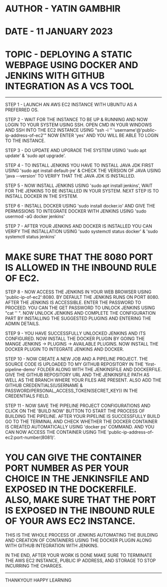 # AUTHOR - YATIN GAMBHIR
# DATE - 11 JANUARY 2023
# TOPIC - DEPLOYING A STATIC WEBPAGE USING DOCKER AND JENKINS WITH GITHUB INTEGRATION AS A VCS TOOL
---------------------------------------------------------------------------------------------------------------

STEP 1 - LAUNCH AN AWS EC2 INSTANCE WITH UBUNTU AS A PREFERRED OS. 

STEP 2 - WAIT FOR THE INSTANCE TO BE UP & RUNNING AND NOW LOGIN TO YOUR SYSTEM USING SSH. OPEN CMD IN YOUR WINDOWS AND SSH INTO THE EC2 INSTANCE USING "ssh -i '<path-of-your-private-key>' 'username'@'public-ip-address-of-ec2'" NOW ENTER 'yes' AND YOU WILL BE ABLE TO LOGIN TO THE INSTANCE.

STEP 3 - DO UPDATE AND UPGRADE THE SYSTEM USING 'sudo apt update' & 'sudo apt upgrade'.

STEP 4 - TO INSTALL JENKINS YOU HAVE TO INSTALL JAVA JDK FIRST USING 'sudo apt install default-jre' & CHECK THE VERSION OF JAVA USING 'java --version' TO VERIFY THAT THE JAVA JDK IS INSTALLED.

STEP 5 - NOW INSTALL JENKINS USING 'sudo apt install jenkins', WAIT FOR THE JENKINS TO BE INSTALLED IN YOUR SYSTEM. NEXT STEP IS TO INSTALL DOCKER IN THE SYSTEM.

STEP 6 - INSTALL DOCKER USING 'sudo install docker.io' AND GIVE THE PERMISSIONS TO INTEGRATE DOCKER WITH JENKINS USING 'sudo usermod -aG docker jenkins'

STEP 7 - AFTER YOUR JENKINS AND DOCKER IS INSTALLED YOU CAN VERIFY THE INSTALLATION USING 'sudo systemctl status docker' & 'sudo systemctl status jenkins'

# MAKE SURE THAT THE 8080 PORT IS ALLOWED IN THE INBOUND RULE OF EC2.

STEP 8 - NOW ACCESS THE JENKINS IN YOUR WEB BROWSER USING 'public-ip-of-ec2':8080. BY DEFAULT THE JENKINS RUNS ON PORT 8080. AFTER THE JENKINS IS ACCESSIBLE. ENTER THE PASSWORD TO PROCEED. YOU CAN THE GET PASSWORD TO UNLOCK JENKINS USING "cat '<the-path-shown-on-your-screen>' ". NOW UNLOCK JENKINS AND COMPLETE THE CONFIGURATION PART BY INSTALLING THE SUGGESTED PLUGINS AND ENTERING THE ADMIN DETAILS.

STEP 9 - YOU HAVE SUCCESSFULLY UNLOCKED JENKINS AND ITS CONFIGURED. NOW INSTALL THE DOCKER PLUGIN BY GOING THE MANGE JENKINS -> PLUGINS -> AVAILABLE PLUGINS. NOW INSTALL THE DOCKER PLUGIN TO INTEGRATE JENKINS AND DOCKER.

STEP 10 - NOW CREATE A NEW JOB AND A PIPELINE PROJECT. THE SOURCE CODE IS UPLOADED TO MY GITHUB REPOSITORY IN THE 'first-pipeline-demo' FOLDER ALONG WITH THE JENKINSFILE AND DOCKERFILE. GIVE THE GITHUB REPOSITORY URL AND THE JENKINSFILE PATH AS WELL AS THE BRANCH WHERE YOUR FILES ARE PRESENT. ALSO ADD THE GITHUB CREDENTIALS(USERNAME & PASSWORD/PERSONAL_ACCESS_TOKEN(SECRET_KEY)) IN THE CREDENTIALS FIELD.

STEP 11 - NOW SAVE THE PIPELINE PROJECT CONFIGURATIONS AND CLICK ON THE 'BUILD NOW' BUTTON TO START THE PROCESS OF BUILDING THE PIPELINE. AFTER YOUR PIPELINE IS SUCCESSFULLY BUILD GO TO THE TERMINAL AND CHECK WHETHER THE DOCKER CONTAINER IS CREATED AUTOMATICALLY USING 'docker ps' COMMAND. AND YOU CAN NOW ACCESS THE CONTAINER USING THE 'public-ip-address-of-ec2:port-number(8081)'. 

# YOU CAN GIVE THE CONTAINER PORT NUMBER AS PER YOUR CHOICE IN THE JENKINSFILE AND EXPOSED IN THE DOCKERFILE. ALSO, MAKE SURE THAT THE PORT IS EXPOSED IN THE INBOUND RULE OF YOUR AWS EC2 INSTANCE.

THIS IS THE WHOLE PROCESS OF JENKINS AUTOMATING THE BUILDING AND CREATION OF CONTAINERS USING THE DOCKER PLUGIN ALONG WITH GITHUB INTEGRATION WITH JENKINS.

IN THE END, AFTER YOUR WORK IS DONE MAKE SURE TO TERMINATE THE AWS EC2 INSTANCE, PUBLIC IP ADDRESS, AND STORAGE TO STOP INCURRING THE CHARGES.

--------------------------------------------------------------------------------------------------------------------------------------

THANKYOU!! HAPPY LEARNING


